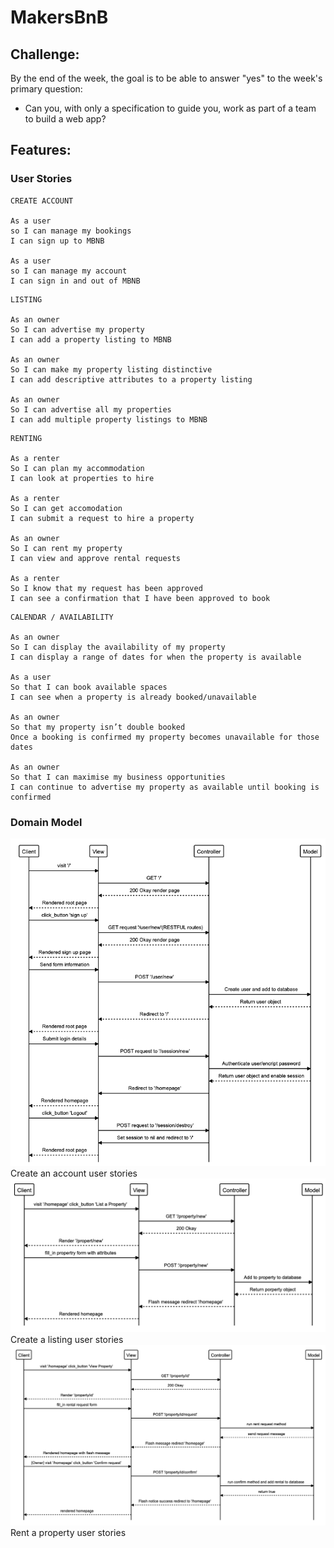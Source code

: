 MakersBnB
=================
Challenge:
 -------
By the end of the week, the goal is to be able to answer "yes" to the week's primary question:

- Can you, with only a specification to guide you, work as part of a team to build a web app?

 Features:
 -------
### User Stories
```
CREATE ACCOUNT

As a user 
so I can manage my bookings
I can sign up to MBNB
 
As a user 
so I can manage my account
I can sign in and out of MBNB
```
```
LISTING
 
As an owner 
So I can advertise my property
I can add a property listing to MBNB
 
As an owner 
So I can make my property listing distinctive
I can add descriptive attributes to a property listing
 
As an owner 
So I can advertise all my properties
I can add multiple property listings to MBNB
```
```
RENTING
 
As a renter
So I can plan my accommodation
I can look at properties to hire
 
As a renter
So I can get accomodation
I can submit a request to hire a property
 
As an owner
So I can rent my property
I can view and approve rental requests
 
As a renter
So I know that my request has been approved
I can see a confirmation that I have been approved to book
```
```
CALENDAR / AVAILABILITY
 
As an owner 
So I can display the availability of my property
I can display a range of dates for when the property is available 
 
As a user
So that I can book available spaces
I can see when a property is already booked/unavailable
 
As an owner
So that my property isn’t double booked
Once a booking is confirmed my property becomes unavailable for those dates
 
As an owner
So that I can maximise my business opportunities
I can continue to advertise my property as available until booking is confirmed
```

### Domain Model

<img src="/public/images/makersBnB_create_account.png">
Create an account user stories 

<img src="/public/images/makersBnB_create_listing.png">
Create a listing user stories

<img src="/public/images/makersBnB_rent_a_property.png">
Rent a property user stories

